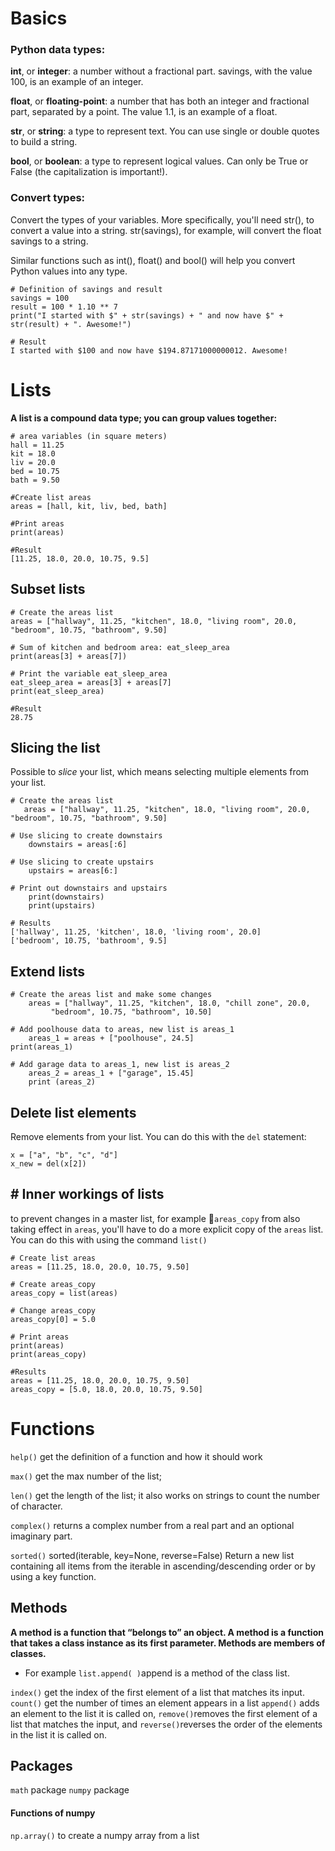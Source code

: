 
# Basics
### Python data types:
**int**, or **integer**: a number without a fractional part. savings, with the value 100, is an example of an integer.

**float**, or **floating-point**: a number that has both an integer and fractional part, separated by a point.  The value 1.1, is an example of a float.

**str**, or **string**: a type to represent text. You can use single or double quotes to build a string.

**bool**, or **boolean**: a type to represent logical values. Can only be True or False (the capitalization is important!).

### Convert types:
Convert the types of your variables. More specifically, you'll need str(), to convert a value into a string. str(savings), for example, will convert the float savings to a string.

Similar functions such as int(), float() and bool() will help you convert Python values into any type.

	# Definition of savings and result
	savings = 100
	result = 100 * 1.10 ** 7
	print("I started with $" + str(savings) + " and now have $" + str(result) + ". Awesome!")

	# Result
	I started with $100 and now have $194.87171000000012. Awesome!
	
# Lists
**A list is a compound data type; you can group values together:**

	# area variables (in square meters)
	hall = 11.25
	kit = 18.0
	liv = 20.0
	bed = 10.75
	bath = 9.50

	#Create list areas
	areas = [hall, kit, liv, bed, bath]

	#Print areas
	print(areas)

	#Result
	[11.25, 18.0, 20.0, 10.75, 9.5]

## Subset lists
	# Create the areas list
	areas = ["hallway", 11.25, "kitchen", 18.0, "living room", 20.0, "bedroom", 10.75, "bathroom", 9.50]

	# Sum of kitchen and bedroom area: eat_sleep_area
	print(areas[3] + areas[7])

	# Print the variable eat_sleep_area
	eat_sleep_area = areas[3] + areas[7]
	print(eat_sleep_area)

	#Result
	28.75

## Slicing the list
Possible to _slice_ your list, which means selecting multiple elements from your list.

	# Create the areas list
	   areas = ["hallway", 11.25, "kitchen", 18.0, "living room", 20.0, "bedroom", 10.75, "bathroom", 9.50]
        
    # Use slicing to create downstairs
        downstairs = areas[:6]
        
	# Use slicing to create upstairs
        upstairs = areas[6:]
        
	# Print out downstairs and upstairs
        print(downstairs)
        print(upstairs)
        
	# Results	
	['hallway', 11.25, 'kitchen', 18.0, 'living room', 20.0]
	['bedroom', 10.75, 'bathroom', 9.5]

## Extend lists
	# Create the areas list and make some changes
		areas = ["hallway", 11.25, "kitchen", 18.0, "chill zone", 20.0,
	         "bedroom", 10.75, "bathroom", 10.50]

	# Add poolhouse data to areas, new list is areas_1
		areas_1 = areas + ["poolhouse", 24.5]
	print(areas_1)
	
	# Add garage data to areas_1, new list is areas_2
		areas_2 = areas_1 + ["garage", 15.45]
		print (areas_2)

## Delete list elements
Remove elements from your list. You can do this with the  `del`  statement:

	x = ["a", "b", "c", "d"]
	x_new = del(x[2])

## # Inner workings of lists
to prevent changes in a  master list, for example  `areas_copy`  from also taking effect in `areas`, you'll have to do a more explicit copy of the `areas` list. You can do this with using the command `list()`

	# Create list areas
	areas = [11.25, 18.0, 20.0, 10.75, 9.50]

	# Create areas_copy
	areas_copy = list(areas)

	# Change areas_copy
	areas_copy[0] = 5.0

	# Print areas
	print(areas)
	print(areas_copy)	

	#Results
	areas = [11.25, 18.0, 20.0, 10.75, 9.50]
	areas_copy = [5.0, 18.0, 20.0, 10.75, 9.50]

# Functions

 `help()` get the  definition of a function and how it should work
 
 `max()` get the max number of the list;
 
 `len()` get the length of the list; it also works on strings to count the number of character.
 
  `complex()` returns a complex number from a real part and an optional imaginary part. 

  `sorted()` sorted(iterable, key=None, reverse=False)
    Return a new list containing all items from the iterable in ascending/descending order or by using a key function.  

## Methods

**A  method is a function that “belongs to” an object. A method is a function that takes a class instance as its first parameter. Methods are members of classes.**

 - For example `list.append( )`append is a method of the class list.  

`index()` get the index of the first element of a list that matches its input. 
`count()`  get the number of times an element appears in a list
`append()` adds an element to the list it is called on,
`remove()`removes the first element of a list that matches the input, and
`reverse()`reverses the order of the elements in the list it is called on.

## Packages

`math` package
`numpy` package

#### Functions of numpy
`np.array()` to create a numpy array from a list


<!--stackedit_data:
eyJoaXN0b3J5IjpbMjEwMTg2ODA0LC0xNjc4MDY5Mzk5LDE2OD
czODY1NzQsMTI5MDYwNTgzNiwxODI5MzEwMjM5LC0xMDY2ODI4
NzA5LDExMzgwMDg5OTgsODI2MjE3MDAxLC0xODEwMTAwNTU1LC
0xNjQ4NjI4OTM3XX0=
-->
